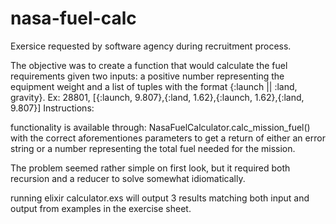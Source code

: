 # nasa-fuel-calc
Exersice requested by software agency during recruitment process.

The objective was to create a function that would calculate the fuel requirements given two inputs: a positive number representing the equipment weight and a list of
tuples with the format  {:launch || :land, gravity}. Ex:  28801, [{:launch, 9.807},{:land, 1.62},{:launch, 1.62},{:land, 9.807}]
Instructions:

functionality is available through: NasaFuelCalculator.calc_mission_fuel() 
with the correct aforementiones parameters to get a return of either an error string or a number representing the total fuel needed for the mission.

The problem seemed rather simple on first look, but it required both recursion and a reducer to solve somewhat idiomatically. 

running   elixir calculator.exs  will output 3 results matching both input and output from examples in the exercise sheet.
